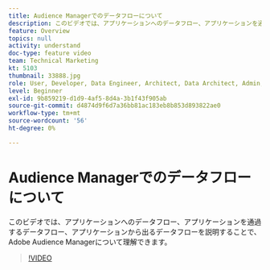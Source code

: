 ```yaml
---
title: Audience Managerでのデータフローについて
description: このビデオでは、アプリケーションへのデータフロー、アプリケーションを通過するデータフロー、アプリケーションから出るデータフローを説明することで、Adobe Audience Managerについて理解できます。
feature: Overview
topics: null
activity: understand
doc-type: feature video
team: Technical Marketing
kt: 5103
thumbnail: 33888.jpg
role: User, Developer, Data Engineer, Architect, Data Architect, Admin, Leader
level: Beginner
exl-id: 9b859219-d1d9-4af5-8d4a-3b1f43f905ab
source-git-commit: d4874d9f6d7a36bb81ac183eb8b853d893822ae0
workflow-type: tm+mt
source-wordcount: '56'
ht-degree: 0%

---
```


# Audience Managerでのデータフローについて

このビデオでは、アプリケーションへのデータフロー、アプリケーションを通過するデータフロー、アプリケーションから出るデータフローを説明することで、Adobe Audience Managerについて理解できます。

>[!VIDEO](https://video.tv.adobe.com/v/37111/?quality=12&captions=jpn)
